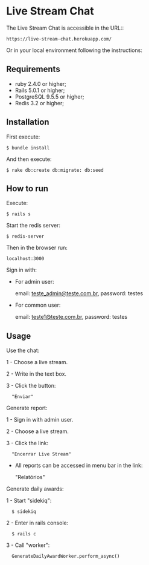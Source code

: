 # Live Stream Chat

The Live Stream Chat is accessible in the URL::

    https://live-stream-chat.herokuapp.com/

Or in your local environment following the instructions:

## Requirements

* ruby 2.4.0 or higher;
* Rails 5.0.1 or higher;
* PostgreSQL 9.5.5 or higher;
* Redis 3.2 or higher;

## Installation

First execute:

    $ bundle install

And then execute:

    $ rake db:create db:migrate: db:seed

## How to run

Execute:

    $ rails s

Start the redis server:

    $ redis-server

Then in the browser run:

    localhost:3000

Sign in with:

  * For admin user:

      email: teste_admin@teste.com.br, password: testes

  * For common user:

      email: teste1@teste.com.br, password: testes

## Usage

Use the chat:

  1 - Choose a live stream.

  2 - Write in the text box.

  3 - Click the button:

      "Enviar"

Generate report:

  1 - Sign in with admin user.

  2 - Choose a live stream.

  3 - Click the link:

      "Encerrar Live Stream"

  * All reports can be accessed in menu bar in the link:

      "Relatórios"

Generate daily awards:

  1 - Start "sidekiq":

      $ sidekiq

  2 - Enter in rails console:

      $ rails c

  3 - Call "worker":

      GenerateDailyAwardWorker.perform_async()

